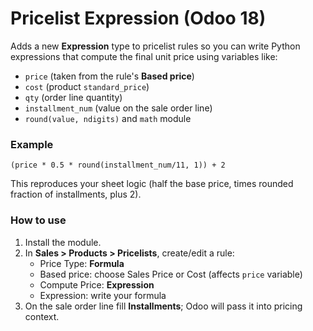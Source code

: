 # Pricelist Expression (Odoo 18)

Adds a new **Expression** type to pricelist rules so you can write Python expressions
that compute the final unit price using variables like:

- `price` (taken from the rule's **Based price**)
- `cost`  (product `standard_price`)
- `qty`   (order line quantity)
- `installment_num` (value on the sale order line)
- `round(value, ndigits)` and `math` module

### Example
```
(price * 0.5 * round(installment_num/11, 1)) + 2
```

This reproduces your sheet logic (half the base price, times rounded fraction of installments, plus 2).

### How to use
1. Install the module.
2. In **Sales > Products > Pricelists**, create/edit a rule:
   - Price Type: **Formula**
   - Based price: choose Sales Price or Cost (affects `price` variable)
   - Compute Price: **Expression**
   - Expression: write your formula
3. On the sale order line fill **Installments**; Odoo will pass it into pricing context.
